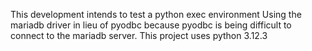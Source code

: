 This development intends to test a python exec environment
Using the mariadb driver in lieu of pyodbc because pyodbc is being difficult to connect to the mariadb server.
This project uses python 3.12.3
